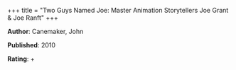 +++
title = "Two Guys Named Joe: Master Animation Storytellers Joe Grant & Joe Ranft"
+++



**Author**: Canemaker, John

**Published**: 2010

**Rating**: +